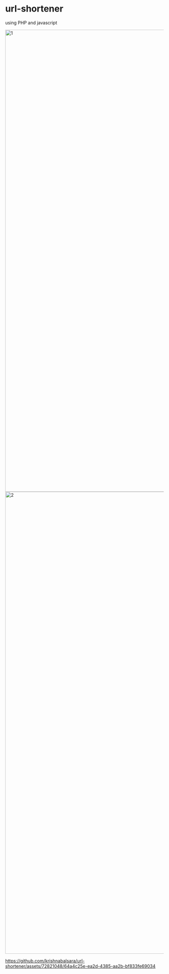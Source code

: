 # url-shortener
using PHP and javascript


<img width="1470" alt="1" src="https://github.com/krishnabalsara/url-shortener/assets/72821048/825f4295-2bd2-4ead-a8bd-bb60a9da511d">
<img width="1470" alt="2" src="https://github.com/krishnabalsara/url-shortener/assets/72821048/1e127d46-8e77-4692-87dd-39dcea804c04">

https://github.com/krishnabalsara/url-shortener/assets/72821048/64a4c25e-ea2d-4385-aa2b-bf833fe69034
